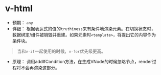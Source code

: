 # v-html
- 预期： 
`any`
- 详细：
根据表达式的值的`truthiness`来有条件地渲染元素。在切换状态时，数据绑定/组件被销毁并重建。如果元素时`<template>`，将提出它的内容作为条件块。
> 当和`v-if`一起使用的时候，`v-for`优先级更高。
- 原理：
调用addIfCondition方法，在生成VNode的时候忽略节点，render过程将不会再渲染这部分。
